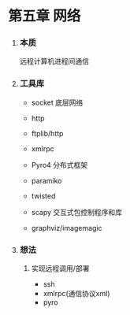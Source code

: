 # 第五章 网络


1. ### 本质

    远程计算机进程间通信

2. ### 工具库

    * socket    底层网络

    * http

    * ftplib/http

    * xmlrpc

    * Pyro4 分布式框架

    * paramiko

    * twisted

    * scapy 交互式包控制程序和库
    * graphviz/imagemagic

3. ### 想法

    1. 实现远程调用/部署

        * ssh
        * xmlrpc(通信协议xml)
        * pyro

